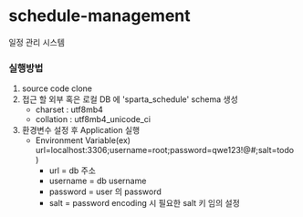 # schedule-management
일정 관리 시스템

### 실행방법
1. source code clone
2. 접근 할 외부 혹은 로컬 DB 에 'sparta_schedule' schema 생성
   - charset : utf8mb4
   - collation : utf8mb4_unicode_ci 
3. 환경변수 설정 후 Application 실행
   - Environment Variable(ex) url=localhost:3306;username=root;password=qwe123!@#;salt=todo )
     - url = db 주소
     - username = db username
     - password = user 의 password
     - salt = password encoding 시 필요한 salt 키 임의 설정